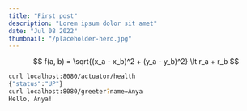 ```yaml
---
title: "First post"
description: "Lorem ipsum dolor sit amet"
date: "Jul 08 2022"
thumbnail: "/placeholder-hero.jpg"
---
```


$$
f(a, b) = \sqrt{(x_a - x_b)^2 + (y_a - y_b)^2} \lt r_a + r_b
$$

```sh prompt{1,3} {1,2}
curl localhost:8080/actuator/health
{"status":"UP"}
curl localhost:8080/greeter?name=Anya
Hello, Anya!
```
